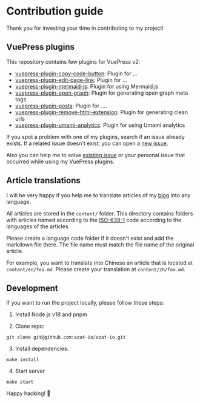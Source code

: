 # Contribution guide

Thank you for investing your time in contributing to my project!

## VuePress plugins

This repository contains few plugins for VuePress v2:

- [vuepress-plugin-copy-code-button](https://github.com/azat-io/azat-io/tree/main/plugins/copy-code-button): Plugin for ...
- [vuepress-plugin-edit-page-link](https://github.com/azat-io/azat-io/tree/main/plugins/edit-page-link): Plugin for ...
- [vuepress-plugin-mermaid-js](https://github.com/azat-io/azat-io/tree/main/plugins/mermaid-js): Plugin for using Mermaid.js
- [vuepress-plugin-open-graph](https://github.com/azat-io/azat-io/tree/main/plugins/open-graph): Plugin for generating open graph meta tags
- [vuepress-plugin-posts](https://github.com/azat-io/azat-io/tree/main/plugins/posts): Plugin for ....
- [vuepress-plugin-remove-html-extension](https://github.com/azat-io/azat-io/tree/main/plugins/remove-html-extension): Plugin for generating clean urls
- [vuepress-plugin-umami-analytics](https://github.com/azat-io/azat-io/tree/main/plugins/umami-analytics): Plugin for using Umami analytics

If you spot a problem with one of my plugins, search if an issue already exists. If a related issue doesn't exist, you can open a [new issue](https://github.com/azat-io/azat-io/issues/new).

Also you can help me to solve [existing issue](https://github.com/azat-io/azat-io/issues) or your personal issue that occurred while using my VuePress plugins.

## Article translations

I will be very happy if you help me to translate articles of my [blog](https://azat.io) into any language.

All articles are stored in the `content/` folder. This directory contains folders with articles named according to the [ISO-639-1](https://en.wikipedia.org/wiki/List_of_ISO_639-1_codes) code according to the languages of the articles.

Please create a language code folder if it doesn't exist and add the markdown file there. The file name must match the file name of the original article.

For example, you want to translate into Chinese an article that is located at `content/en/foo.md`. Please create your translation at `content/zh/foo.md`.

## Development

If you want to run the project locally, please follow these steps:

1. Install Node.js v18 and pnpm

2. Clone repo:

```
git clone git@github.com:azat-io/azat-io.git
```

3. Install dependencies:

```
make install
```

4. Start server

```
make start
```

Happy hacking! 🦥
